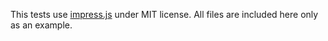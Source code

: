 This tests use [impress.js](https://github.com/bartaz/impress.js/) under
MIT license. All files are included here only as an example.